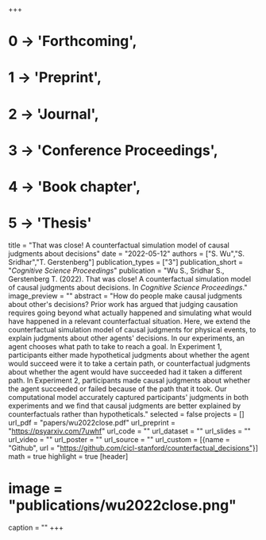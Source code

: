 +++
# 0 -> 'Forthcoming',
# 1 -> 'Preprint',
# 2 -> 'Journal',
# 3 -> 'Conference Proceedings',
# 4 -> 'Book chapter',
# 5 -> 'Thesis'

title = "That was close! A counterfactual simulation model of causal judgments about decisions"
date = "2022-05-12"
authors = ["S. Wu","S. Sridhar","T. Gerstenberg"]
publication_types = ["3"]
publication_short = "_Cognitive Science Proceedings_"
publication = "Wu S., Sridhar S., Gerstenberg T. (2022). That was close! A counterfactual simulation model of causal judgments about decisions. In _Cognitive Science Proceedings_."
image_preview = ""
abstract = "How do people make causal judgments about other's decisions? Prior work has argued that judging causation requires going beyond what actually happened and simulating what would have happened in a relevant counterfactual situation. Here, we extend the counterfactual simulation model of causal judgments for physical events, to explain judgments about other agents' decisions. In our experiments, an agent chooses what path to take to reach a goal. In Experiment 1, participants either made hypothetical judgments about whether the agent would succeed were it to take a certain path, or counterfactual judgments about whether the agent would have succeeded had it taken a different path. In Experiment 2, participants made causal judgments about whether the agent succeeded or failed because of the path that it took. Our computational model accurately captured participants' judgments in both experiments and we find that causal judgments are better explained by counterfactuals rather than hypotheticals."
selected = false
projects = []
url_pdf = "papers/wu2022close.pdf"
url_preprint = "https://psyarxiv.com/7uwhf"
url_code = ""
url_dataset = ""
url_slides = ""
url_video = ""
url_poster = ""
url_source = ""
url_custom = [{name = "Github", url = "https://github.com/cicl-stanford/counterfactual_decisions"}]
math = true
highlight = true
[header]
# image = "publications/wu2022close.png"
caption = ""
+++